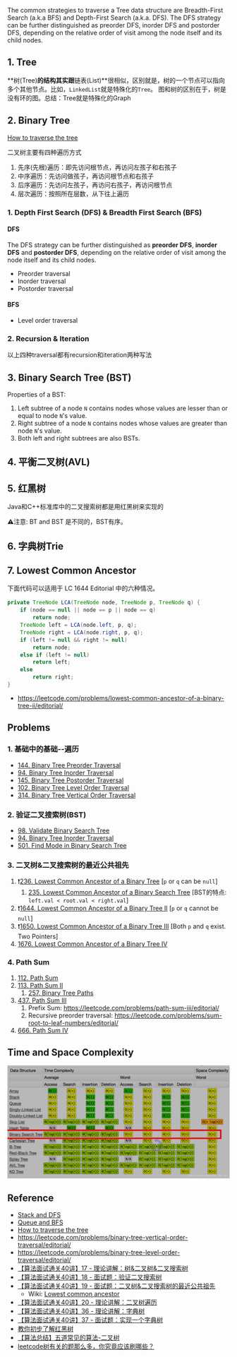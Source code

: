 The common strategies to traverse a Tree data structure are Breadth-First Search (a.k.a BFS) and Depth-First Search (a.k.a. DFS). The DFS strategy can be further distinguished as preorder DFS, inorder DFS and postorder DFS, depending on the relative order of visit among the node itself and its child nodes.


## 1. Tree
**树(Tree)**的结构其实跟**链表(List)**很相似，区别就是，树的一个节点可以指向多个其他节点。比如，`LinkedList`就是特殊化的`Tree`。
图和树的区别在于，树是没有环的图。总结：Tree就是特殊化的Graph


## 2. Binary Tree
[How to traverse the tree](https://leetcode.com/problems/binary-tree-level-order-traversal/editorial/)

二叉树主要有四种遍历方式
1. 先序(先根)遍历：即先访问根节点，再访问左孩子和右孩子
2. 中序遍历：先访问做孩子，再访问根节点和右孩子
3. 后序遍历：先访问左孩子，再访问右孩子，再访问根节点
4. 层次遍历：按照所在层数，从下往上遍历


### 1. Depth First Search (DFS) & Breadth First Search (BFS)
#### DFS
The DFS strategy can be further distinguished as **preorder DFS**, **inorder DFS** and **postorder DFS**, depending on the relative order of visit among the node itself and its child nodes.
* Preorder traversal
* Inorder traversal
* Postorder traversal

#### BFS
* Level order traversal


### 2. Recursion & Iteration
以上四种traversal都有recursion和iteration两种写法

## 3. Binary Search Tree (BST)
Properties of a BST:
1. Left subtree of a node `N` contains nodes whose values are lesser than or equal to node `N`'s value.
2. Right subtree of a node `N` contains nodes whose values are greater than node `N`'s value.
3. Both left and right subtrees are also BSTs.


## 4. 平衡二叉树(AVL)


## 5. 红黑树
Java和C++标准库中的二叉搜索树都是用红黑树来实现的

:warning:注意: BT and BST 是不同的，BST有序。


## 6. 字典树Trie


## 7. Lowest Common Ancestor
下面代码可以适用于 LC 1644 Editorial 中的六种情况。
```Java
private TreeNode LCA(TreeNode node, TreeNode p, TreeNode q) {
    if (node == null || node == p || node == q)
        return node;
    TreeNode left = LCA(node.left, p, q);
    TreeNode right = LCA(node.right, p, q);
    if (left != null && right != null)
        return node;
    else if (left != null)
        return left;
    else
        return right;
}
```
* https://leetcode.com/problems/lowest-common-ancestor-of-a-binary-tree-ii/editorial/


## Problems
### 1. 基础中的基础--遍历
* [144. Binary Tree Preorder Traversal](https://leetcode.com/problems/binary-tree-preorder-traversal/)
* [94. Binary Tree Inorder Traversal](https://leetcode.com/problems/binary-tree-inorder-traversal/)
* [145. Binary Tree Postorder Traversal](https://leetcode.com/problems/binary-tree-postorder-traversal/)
* [102. Binary Tree Level Order Traversal](https://leetcode.com/problems/binary-tree-level-order-traversal/)
* [314. Binary Tree Vertical Order Traversal](https://leetcode.com/problems/binary-tree-vertical-order-traversal/)

### 2. 验证二叉搜索树(BST)
* [98. Validate Binary Search Tree](https://leetcode.com/problems/validate-binary-search-tree/)
* [94. Binary Tree Inorder Traversal](https://leetcode.com/problems/binary-tree-inorder-traversal/)
* [501. Find Mode in Binary Search Tree](https://leetcode.com/problems/find-mode-in-binary-search-tree/)

### 3. 二叉树&二叉搜索树的最近公共祖先
1. :exclamation:[236. Lowest Common Ancestor of a Binary Tree](https://leetcode.com/problems/lowest-common-ancestor-of-a-binary-tree/) [`p` or `q` can be `null`]
    1. [235. Lowest Common Ancestor of a Binary Search Tree](https://leetcode.com/problems/lowest-common-ancestor-of-a-binary-search-tree/) [BST的特点: `left.val < root.val < right.val`]
2. :exclamation:[1644. Lowest Common Ancestor of a Binary Tree II](https://leetcode.com/problems/lowest-common-ancestor-of-a-binary-tree-ii/) [`p` or `q` cannot be `null`]
3. :exclamation:[1650. Lowest Common Ancestor of a Binary Tree III](https://leetcode.com/problems/lowest-common-ancestor-of-a-binary-tree-iii/) [Both `p` and `q` exist. Two Pointers]
4. [1676. Lowest Common Ancestor of a Binary Tree IV](https://leetcode.com/problems/lowest-common-ancestor-of-a-binary-tree-iv/)


### 4. Path Sum
1. [112. Path Sum](https://leetcode.com/problems/path-sum/)
2. [113. Path Sum II](https://leetcode.com/problems/path-sum-ii/)
    1. [257. Binary Tree Paths](https://leetcode.com/problems/binary-tree-paths/)
3. [437. Path Sum III](https://leetcode.com/problems/path-sum-iii/)
    1. Prefix Sum: https://leetcode.com/problems/path-sum-iii/editorial/
    2. Recursive preorder traversal: https://leetcode.com/problems/sum-root-to-leaf-numbers/editorial/
4. [666. Path Sum IV](https://leetcode.com/problems/path-sum-iv/)


## Time and Space Complexity
![](images/Tree_Time.Space.Complexity.png)

## Reference
* [Stack and DFS](https://leetcode.com/explore/learn/card/queue-stack/232/practical-application-stack/)
* [Queue and BFS](https://leetcode.com/explore/learn/card/queue-stack/231/practical-application-queue/)
* [How to traverse the tree](https://leetcode.com/problems/binary-tree-preorder-traversal/editorial/)
* https://leetcode.com/problems/binary-tree-vertical-order-traversal/editorial/
* https://leetcode.com/problems/binary-tree-level-order-traversal/editorial/
* [【算法面试通关40讲】17 - 理论讲解：树&二叉树&二叉搜索树](https://blog.nowcoder.net/n/7ef346da89e7427c8b2aa4e6411208b0)
* [【算法面试通关40讲】18 - 面试题：验证二叉搜索树](https://blog.nowcoder.net/n/8d142c9931ef471db2a5a1960018c9fd)
* [【算法面试通关40讲】19 - 面试题：二叉树&二叉搜索树的最近公共祖先](https://blog.nowcoder.net/n/1516913505de4bf88d8e8870f0f2ab59)
    * Wiki: [Lowest common ancestor](https://en.wikipedia.org/wiki/Lowest_common_ancestor)
* [【算法面试通关40讲】20 - 理论讲解：二叉树遍历](https://blog.nowcoder.net/n/5ecf374d8b8540d7816804890512f489)
* [【算法面试通关40讲】36 - 理论讲解：字典树](https://blog.nowcoder.net/n/7b92f6b1fab14601a87955131e32252d)
* [【算法面试通关40讲】37 - 面试题：实现一个字典树](https://blog.nowcoder.net/n/cc91b737ce55412e8cc253b23391ea9c)
* [教你初步了解红黑树](https://blog.csdn.net/v_JULY_v/article/details/6105630)
* [【算法总结】五道常见的算法-二叉树](https://cloud.tencent.com/developer/article/1937902)
* [leetcode树有关的题那么多，你究竟应该刷哪些？](https://medium.com/@USTCLink/leetcode%E6%A0%91%E6%9C%89%E5%85%B3%E7%9A%84%E9%A2%98%E9%82%A3%E4%B9%88%E5%A4%9A-%E4%BD%A0%E7%A9%B6%E7%AB%9F%E5%BA%94%E8%AF%A5%E5%88%B7%E5%93%AA%E4%BA%9B-f058e6db181)
